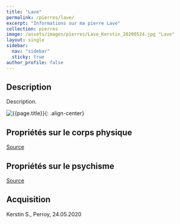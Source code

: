 ```yaml
---
title: "Lave"
permalink: /pierres/lave/
excerpt: "Informations sur ma pierre Lave"
collection: pierres
image: /assets/images/pierres/Lave_Kerstin_20200524.jpg "Lave"
layout: single
sidebar:
  nav: "sidebar"
  sticky: true
author_profile: false
---
```


## Description
Description.

![{{page.title}}]({{page.image}} "Lave"){: .align-center}


## Propriétés sur le corps physique


[Source](https://)


## Propriétés sur le psychisme


[Source](https://)

## Acquisition
Kerstin S., Perroy, 24.05.2020
